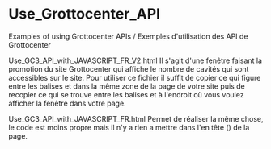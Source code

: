 # Use_Grottocenter_API
Examples of using Grottocenter APIs / Exemples d'utilisation des API de Grottocenter

Use_GC3_API_with_JAVASCRIPT_FR_V2.html
Il s'agit d'une fenêtre faisant la promotion du site Grottocenter qui affiche le nombre de cavités qui sont accessibles sur le site.
Pour utiliser ce fichier il suffit de copier ce qui figure entre les balises <head> et </head> dans la même zone de la page de votre site puis de recopier ce qui se trouve entre les balises <body> et </body> à l'endroit où vous voulez afficher la fenêtre dans votre page.


Use_GC3_API_with_JAVASCRIPT_FR.html
Permet de réaliser la même chose, le code est moins propre mais il n'y a rien a mettre dans l'en tête (<head></head>) de la page.
